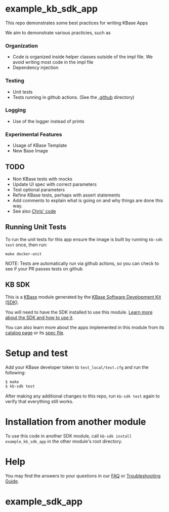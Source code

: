 # example_kb_sdk_app

This repo demonstrates some best practices for writing KBase Apps

We aim to demonstrate various practicies, such as

### Organization
* Code is organized inside helper classes outside of the impl file. We avoid writing most code in the impl file
* Dependency injection

### Testing
* Unit tests
* Tests running in github actions. (See the [.github](.github) directory)

### Logging
* Use of the logger instead of prints

### Experimental Features
* Usage of KBase Template
* New Base Image



## TODO

- Non KBase tests with mocks
- Update UI spec with correct parameters
- Test optional parameters
- Refine KBase tests, perhaps with assert statements
- Add comments to explain what is going on and why things are done this way.
- See also [Chris' code][chris-code]

[chris-code]: https://github.com/ModelSEED/MetabolicModelGapfilling/blob/master/lib/MetabolicModelGapfilling/core/basemodule.py

## Running Unit Tests

To run the unit tests for this app ensure the image is built by running
`kb-sdk test` once, then run:
```
make docker-unit
```
NOTE: Tests are automatically run via github actions, so you can check to see if your PR passes tests on github

## KB SDK

This is a [KBase](https://kbase.us) module generated by the
[KBase Software Development Kit (SDK)][kb_sdk].

[kb_sdk]: https://github.com/kbase/kb_sdk

You will need to have the SDK installed to use this module.
[Learn more about the SDK and how to use it](https://kbase.github.io/kb_sdk_docs/).

You can also learn more about the apps implemented in this module from its
[catalog page](https://narrative.kbase.us/#catalog/modules/example_kb_sdk_app)
or its [spec file]($module_name.spec).

# Setup and test

Add your KBase developer token to `test_local/test.cfg` and run the following:

```bash
$ make
$ kb-sdk test
```

After making any additional changes to this repo, run `kb-sdk test` again to
verify that everything still works.

# Installation from another module

To use this code in another SDK module, call
`kb-sdk install example_kb_sdk_app`
in the other module's root directory.

# Help

You may find the answers to your questions in our
[FAQ](https://kbase.github.io/kb_sdk_docs/references/questions_and_answers.html)
or [Troubleshooting Guide][troubleshooting-guide].

# example_sdk_app

[troubleshooting-guide]: https://kbase.github.io/kb_sdk_docs/references/troubleshooting.html
